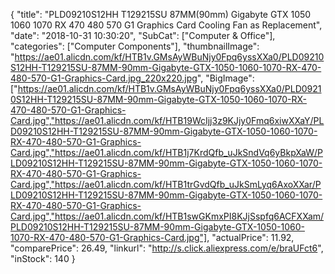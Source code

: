 {
	"title": "PLD09210S12HH T129215SU 87MM(90mm) Gigabyte GTX 1050 1060 1070 RX 470 480 570 G1 Graphics Card Cooling Fan as Replacement",
	"date": "2018-10-31 10:30:20",
	"SubCat": ["Computer & Office"],
	"categories": ["Computer Components"],
	"thumbnailImage": "https://ae01.alicdn.com/kf/HTB1v.GMsAyWBuNjy0Fpq6yssXXa0/PLD09210S12HH-T129215SU-87MM-90mm-Gigabyte-GTX-1050-1060-1070-RX-470-480-570-G1-Graphics-Card.jpg_220x220.jpg",
	"BigImage": ["https://ae01.alicdn.com/kf/HTB1v.GMsAyWBuNjy0Fpq6yssXXa0/PLD09210S12HH-T129215SU-87MM-90mm-Gigabyte-GTX-1050-1060-1070-RX-470-480-570-G1-Graphics-Card.jpg","https://ae01.alicdn.com/kf/HTB19WcIjj3z9KJjy0Fmq6xiwXXaY/PLD09210S12HH-T129215SU-87MM-90mm-Gigabyte-GTX-1050-1060-1070-RX-470-480-570-G1-Graphics-Card.jpg","https://ae01.alicdn.com/kf/HTB1j7KrdQfb_uJkSndVq6yBkpXaW/PLD09210S12HH-T129215SU-87MM-90mm-Gigabyte-GTX-1050-1060-1070-RX-470-480-570-G1-Graphics-Card.jpg","https://ae01.alicdn.com/kf/HTB1trGvdQfb_uJkSmLyq6AxoXXar/PLD09210S12HH-T129215SU-87MM-90mm-Gigabyte-GTX-1050-1060-1070-RX-470-480-570-G1-Graphics-Card.jpg","https://ae01.alicdn.com/kf/HTB1swGKmxPI8KJjSspfq6ACFXXam/PLD09210S12HH-T129215SU-87MM-90mm-Gigabyte-GTX-1050-1060-1070-RX-470-480-570-G1-Graphics-Card.jpg"],
	"actualPrice": 11.92,
	"comparePrice": 26.49,
	"linkurl": "http://s.click.aliexpress.com/e/braUFct6",
	"inStock": 140
}
